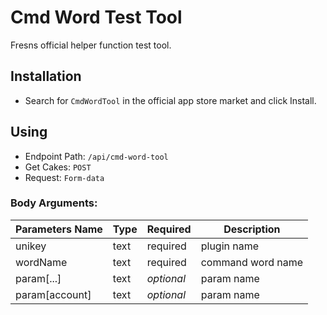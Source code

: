 # Cmd Word Test Tool

Fresns official helper function test tool.

## Installation

- Search for `CmdWordTool` in the official app store market and click Install.

## Using

- Endpoint Path: `/api/cmd-word-tool`
- Get Cakes: `POST`
- Request: `Form-data`

### Body Arguments:

| Parameters Name | Type | Required | Description |
| --- | --- | --- | --- |
| unikey | text | required | plugin name |
| wordName | text | required | command word name |
| param[...] | text | *optional* | param name |
| param[account] | text | *optional* | param name |
